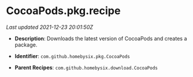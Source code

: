 # CocoaPods.pkg.recipe

_Last updated 2021-12-23 20:01:50Z_

- **Description**: Downloads the latest version of CocoaPods and creates a package.

- **Identifier**: `com.github.homebysix.pkg.CocoaPods`

- **Parent Recipes**: `com.github.homebysix.download.CocoaPods`
